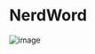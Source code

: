 # NerdWord

![image](https://user-images.githubusercontent.com/77402854/115238891-952ab300-a0f4-11eb-96ab-fdd0f9b7c508.png)
